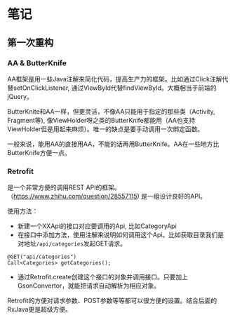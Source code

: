 # 笔记

## 第一次重构

### AA & ButterKnife


AA框架是用一些Java注解来简化代码，提高生产力的框架。比如通过Click注解代替setOnClickListener, 通过ViewById代替findViewById。大概相当于前端的jQuery。


ButterKnite和AA一样，但更灵活，不像AA只能用于指定的那些类（Activity, Fragment等), 像ViewHolder呀之类的ButterKnife都能用（AA也支持ViewHolder但是用起来麻烦）。唯一的缺点是要手动调用一次绑定函数。

一般来说，能用AA的直接用AA，不能的话再用ButterKnife。AA在一些地方比ButterKnife方便一点。


### Retrofit

是一个非常方便的调用REST API的框架。（https://www.zhihu.com/question/28557115) 是一组设计良好的API。

使用方法：

* 新建一个XXApi的接口对应要调用的Api, 比如CategoryApi
* 在接口中添加方法，使用注解来说明如何调用这个Api。比如获取目录我们是对地址`/api/categories`发起GET请求。
```
@GET("api/categories")
Call<Categories> getCategories();
```
* 通过Retrofit.create创建这个接口的对象并调用接口。只要加上GsonConvertor，就能把请求自动解析为相应对象。

Retrofit的方便对请求参数、POST参数等等都可以很方便的设置。结合后面的RxJava更是超级方便。